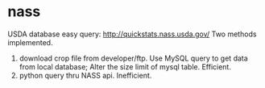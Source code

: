 nass
====
USDA database easy query: http://quickstats.nass.usda.gov/
Two methods implemented. 
1. download crop file from developer/ftp. Use MySQL query to get data from local database; 
   Alter the size limit of mysql table. Efficient. 
2. python query thru NASS api. Inefficient. 
